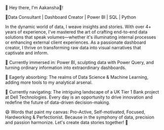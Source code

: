 👋 Hey there, I'm Aakansha👋!

💼Data Consultant | Dashboard Creator | Power BI | SQL | Python

In the dynamic world of data, I weave insights and stories. With over 4+ years of experience, I've mastered the art of crafting end-to-end data solutions that speak volumes—whether it's illuminating internal processes or enhancing external client experiences. As a passionate dashboard creator, I thrive on transforming raw data into visual narratives that captivate and inform.

🔭 Currently immersed in: Power BI, sculpting data with Power Query, and turning ordinary information into extraordinary dashboards.

🌱 Eagerly absorbing: The realms of Data Science & Machine Learning, adding more tools to my analytical arsenal.

👯 Currently navigating: The intriguing landscape of a UK Tier 1 Bank project at Dell Technologies. Every day is an opportunity to drive innovation and redefine the future of data-driven decision-making.

😄 Words that paint my canvas: Pro-Active, Self-motivated, Focused, Hardworking & Perfectionist. Because in the symphony of data, precision and passion harmonize. Let's create data stories together! 🚀
